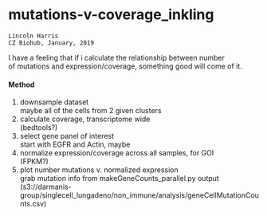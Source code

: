 # mutations-v-coverage_inkling

`Lincoln Harris`           
`CZ Biohub, January, 2019`   

I have a feeling that if i calculate the relationship between number 	
of mutations and expression/coverage, something good will come of it.			
		
#### Method 
1. downsample dataset      
    maybe all of the cells from 2 given clusters    	  	
2. calculate coverage, transcriptome wide    				
      (bedtools?)     			
3. select gene panel of interest   
      start with EGFR and Actin, maybe     
4. normalize expression/coverage across all samples, for GOI  	    
      (FPKM?)    				
5.  plot number mutations v. normalized expression   				
      grab mutation info from makeGeneCounts_parallel.py output     				
	    (s3://darmanis-group/singlecell_lungadeno/non_immune/analysis/geneCellMutationCounts.csv)       				

			
